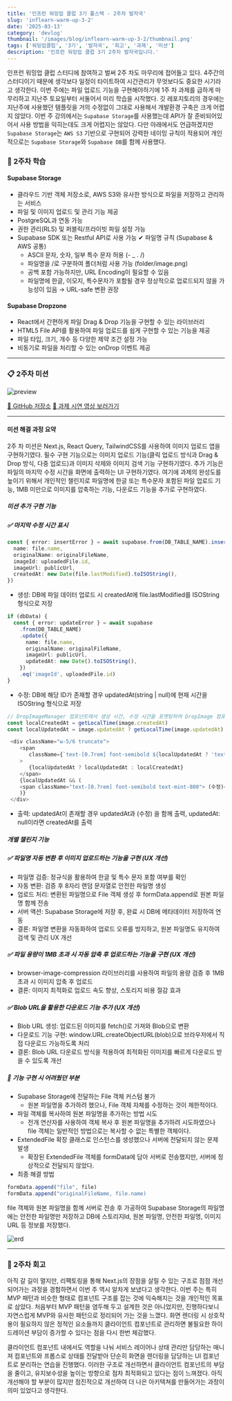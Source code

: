 ```yaml
---
title: '인프런 워밍업 클럽 3기 풀스택 - 2주차 발자국'
slug: 'inflearn-warm-up-3-2'
date: '2025-03-13'
category: 'devlog'
thumbnail: '/images/blog/inflearn-warm-up-3-2/thumbnail.png'
tags: ['워밍업클럽', '3기', '발자국', '회고', '과제', '미션']
description: '인프런 워밍업 클럽 3기 2주차 발자국입니다.'
---
```


인프런 워밍업 클럽 스터디에 참여하고 벌써 2주 차도 마무리에 접어들고 있다. 4주간의 스터디이기 때문에 생각보다 일정이 타이트하여 시간관리가 무엇보다도 중요한 시기라고 생각한다.
이번 주에는 파일 업로드 기능을 구현해야하기에 1주 차 과제를 급하게 마무리하고 지난주 토요일부터 서둘어서 미리 학습을 시작했다.
깃 레포지토리의 경우에는 지난주에 사용했던 템플릿을 거의 수정없이 그대로 사용해서 개발환경 구축은 크게 어렵지 않았다.
이번 주 강의에서는 `Supabase Storage`를 사용했는데 API가 잘 준비되어있어서 사용 방법을 익히는데도 크게 어렵지는 않았다. 다만 아래에서도 언급하겠지만 `Supabase Storage`는 `AWS S3` 기반으로 구현되어 강력한 네이밍 규칙이 적용되어 개인적으로는 `Supabase Storage`와 `Supabase DB`를 함께 사용했다.

### 📝 2주차 학습

#### Supabase Storage

- 클라우드 기반 객체 저장소로, AWS S3와 유사한 방식으로 파일을 저장하고 관리하는 서비스
- 파일 및 이미지 업로드 및 관리 기능 제공
- PostgreSQL과 연동 가능
- 권한 관리(RLS) 및 퍼블릭/프라이빗 파일 설정 가능
- Supabase SDK 또는 Restful API로 사용 가능 ✔ 파일명 규칙 (Supabase & AWS 공통)
  - ASCII 문자, 숫자, 일부 특수 문자 허용 (- \_ . /)
  - 파일명을 /로 구분하여 폴더처럼 사용 가능 (folder/image.png)
  - 공백 포함 가능하지만, URL Encoding이 필요할 수 있음
  - 파일명에 한글, 이모지, 특수문자가 포함될 경우 정상적으로 업로드되지 않을 가능성이 있음 → URL-safe 변환 권장

#### Supabase Dropzone

- React에서 간편하게 파일 Drag & Drop 기능을 구현할 수 있는 라이브러리
- HTML5 File API를 활용하여 파일 업로드를 쉽게 구현할 수 있는 기능을 제공
- 파일 타입, 크기, 개수 등 다양한 제약 조건 설정 가능
- 비동기로 파일을 처리할 수 있는 onDrop 이벤트 제공

---

### 📋 2주차 미션

![preview](/images/blog/inflearn-warm-up-3-2/01.png)

[💬 GitHub 저장소](https://github.com/mynolog/inflearn-warmup-3-2-my-drop)
[🚀 과제 시연 영상 보러가기](https://www.youtube.com/watch?v=unFhnRKPQY0)

---

#### 미션 해결 과정 요약

2주 차 미션은 Next.js, React Query, TailwindCSS를 사용하여 이미지 업로드 앱을 구현하기였다. 필수 구현 기능으로는 이미지 업로드 기능(클릭 업로드 방식과 Drag & Drop 방식, 다중 업로드)과 이미지 삭제와 이미지 검색 기능 구현하기였다. 추가 기능은 파일의 마지막 수정 시간을 화면에 출력하는 UI 구현하기였다. 여기에 과제의 완성도를 높이기 위해서 개인적인 챌린지로 파일명에 한글 또는 특수문자 포함된 파일 업로드 기능, 1MB 미만으로 이미지를 압축하는 기능, 다운로드 기능을 추가로 구현하였다.

##### 미션 추가 구현 기능

##### ✅ 마지막 수정 시간 표시

```typescript
const { error: insertError } = await supabase.from(DB_TABLE_NAME).insert({
  name: file.name,
  originalName: originalFileName,
  imageId: uploadedFile.id,
  imageUrl: publicUrl,
  createdAt: new Date(file.lastModified).toISOString(),
})
```

- 생성: DB에 파일 데이터 업로드 시 createdAt에 file.lastModified를 ISOString 형식으로 저장

```typescript
if (dbData) {
  const { error: updateError } = await supabase
    .from(DB_TABLE_NAME)
    .update({
      name: file.name,
      originalName: originalFileName,
      imageUrl: publicUrl,
      updatedAt: new Date().toISOString(),
    })
    .eq('imageId', uploadedFile.id)
}
```

- 수정: DB에 해당 ID가 존재할 경우 updatedAt(string | null)에 현재 시간을 ISOString 형식으로 저장

```typescript
// DropImageManager 컴포넌트에서 생성 시간, 수정 시간을 포멧팅하여 DropImage 컴포넌트에 프롭스로 전달
const localCreatedAt = getLocalTime(image.createdAt)
const localUpdatedAt = image.updatedAt ? getLocalTime(image.updatedAt) : null
```

```typescript
 <div className="w-5/6 truncate">
    <span
       className={`text-[0.7rem] font-semibold ${localUpdatedAt ? 'text-mint-800' : 'text-gray-500'}`}
    >
       {localUpdatedAt ? localUpdatedAt : localCreatedAt}
    </span>
    {localUpdatedAt && (
    <span className="text-[0.7rem] font-semibold text-mint-800"> (수정)</span>
    )}
 </div>
```

- 출력: updatedAt이 존재할 경우 updatedAt과 (수정) 을 함께 출력, updatedAt: null이라면 createdAt를 출력

##### 개별 챌린지 기능

##### ✅ 파일명 자동 변환 후 이미지 업로드하는 기능을 구현 (UX 개선)

- 파일명 검증: 정규식을 활용하여 한글 및 특수 문자 포함 여부를 확인
- 자동 변환: 검증 후 8자리 랜덤 문자열로 안전한 파일명 생성
- 업로드 처리: 변환된 파일명으로 File 객체 생성 후 formData.append로 원본 파일명 함께 전송
- 서버 액션: Supabase Storage에 저장 후, 완료 시 DB에 메타데이터 저장하여 연동
- 결론: 파일명 변환을 자동화하여 업로드 오류를 방지하고, 원본 파일명도 유지하여 검색 및 관리 UX 개선

##### ✅ 파일 용량이 1MB 초과 시 자동 압축 후 업로드하는 기능을 구현 (UX 개선)

- browser-image-compression 라이브러리를 사용하여 파일의 용량 검증 후 1MB 초과 시 이미지 압축 후 업로드
- 결론: 이미지 최적화로 업로드 속도 향상, 스토리지 비용 절감 효과

##### ✅ Blob URL을 활용한 다운로드 기능 추가 (UX 개선)

- Blob URL 생성: 업로드된 이미지를 fetch()로 가져와 Blob으로 변환
- 다운로드 기능 구현: window.URL.createObjectURL(blob)으로 브라우저에서 직접 다운로드 가능하도록 처리
- 결론: Blob URL 다운로드 방식을 적용하여 최적화된 이미지를 빠르게 다운로드 받을 수 있도록 개선

##### 🚧 기능 구현 시 어려웠던 부분

- Supabase Storage에 전달하는 File 객체 커스텀 불가
  - 원본 파일명을 추가하려 했으나, File 객체 자체를 수정하는 것이 제한적이다.
- 파일 객체를 복사하여 원본 파일명을 추가하는 방법 시도
  - 전개 연산자를 사용하여 객체 복사 후 원본 파일명을 추가하려 시도하였으나 file 객체는 일반적인 방법으로는 복사할 수 없는 특별한 객체이다.
- ExtendedFile 확장 클래스로 인스턴스를 생성했으나 서버에 전달되지 않는 문제 발생
  - 확장된 ExtendedFile 객체를 formData에 담아 서버로 전송했지만, 서버에 정상적으로 전달되지 않았다.
- 최종 해결 방법

```typescript
formData.append("file", file)
formData.append("originalFileName, file.name)
```

file 객체와 원본 파일명을 함께 서버로 전송 후 가공하여 Supabase Storage의 파일명에는 안전한 파일명만 저장하고 DB에 스토리지Id, 원본 파일명, 안전한 파일명, 이미지URL 등 정보를 저장했다.

![erd](/images/blog/inflearn-warm-up-3-2/02.png)

---

### 👀 2주차 회고

아직 갈 길이 멀지만, 리팩토링을 통해 Next.js의 장점을 살릴 수 있는 구조로 점점 개선되어가는 과정을 경험하면서 이번 주 역시 알차게 보냈다고 생각한다.
이번 주는 특히 MVP 패턴과 비슷한 형태로 컴포넌트 구조를 잡는 것에 익숙해지는 것을 개인적인 목표로 삼았다. 처음부터 MVP 패턴을 염두해 두고 설계한 것은 아니었지만, 진행하다보니 자연스럽게 MVP와 유사한 패턴으로 정리되어 가는 것을 느꼈다.
화면 렌더링 시 상호작용이 필요하지 않은 정적인 요소들까지 클라이언트 컴포넌트로 관리하면 불필요한 하이드레이션 부담이 증가할 수 있다는 점을 다시 한번 체감했다.

클라이언트 컴포넌트 내에서도 역할을 나눠 서비스 레이어나 상태 관리만 담당하는 매니져 컴포넌트와 프롭스로 상태를 전달받아 단순히 화면을 렌더링을 담당하는 UI 컴포넌트로 분리하는 연습을 진행했다.
이러한 구조로 개선하면서 클라이언트 컴포넌트의 부담을 줄이고, 유지보수성을 높이는 방향으로 점차 최적화되고 있다는 점이 느껴졌다. 아직 개선해야 할 부분이 많지만 점진적으로 개선하여 더 나은 아키텍쳐를 만들어가는 과정이 의미 있었다고 생각한다.
